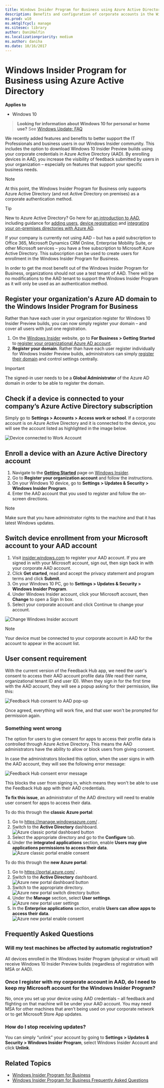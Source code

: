 ```yaml
---
title: Windows Insider Program for Business using Azure Active Directory
description: Benefits and configuration of corporate accounts in the Windows Insider Program
ms.prod: w10
ms.mktglfcycl: manage
ms.sitesec: library
author: DaniHalfin
ms.localizationpriority: medium
ms.author: daniha
ms.date: 10/16/2017
---
```


# Windows Insider Program for Business using Azure Active Directory


**Applies to**

- Windows 10

> **Looking for information about Windows 10 for personal or home use?** See [Windows Update: FAQ](https://support.microsoft.com/help/12373/windows-update-faq)

We recently added features and benefits to better support the IT Professionals and business users in our Windows Insider community. This includes the option to download Windows 10 Insider Preview builds using your corporate credentials in Azure Active Directory (AAD). By enrolling devices in AAD, you increase the visibility of feedback submitted by users in your organization – especially on features that support your specific business needs. 

>[!NOTE]
>At this point, the Windows Insider Program for Business only supports Azure Active Directory (and not Active Directory on premises) as a corporate authentication method.

>[!TIP]
>New to Azure Active Directory? Go here for [an introduction to AAD](https://docs.microsoft.com/azure/active-directory/connect/active-directory-aadconnect), including guidance for [adding users](https://docs.microsoft.com/azure/active-directory/active-directory-users-create-azure-portal), [device registration](https://docs.microsoft.com/azure/active-directory/active-directory-device-registration-overview) and [integrating your on-premises directories with Azure AD](https://docs.microsoft.com/azure/active-directory/connect/active-directory-aadconnect).
>
>If your company is currently not using AAD – but has a paid subscription to  Office 365, Microsoft Dynamics CRM Online, Enterprise Mobility Suite, or other Microsoft services – you have a free subscription to Microsoft Azure Active Directory. This subscription  can be used to create users for enrollment in the Windows Insider Program for Business.

In order to get the most benefit out of the Windows Insider Program for Business, organizations should not use a test tenant of AAD. There will be no modifications to the AAD tenant to support the Windows Insider Program as it will only be used as an authentication method.

## Register your organization's Azure AD domain to the Windows Insider Program for Business
Rather than have each user in your organization register for Windows 10 Insider Preview builds, you can now simply register your domain – and cover all users with just one registration.

1. On the [Windows Insider](https://insider.windows.com) website, go to **For Business > Getting Started** to [register your organizational Azure AD account](https://insider.windows.com/en-us/insidersigninaad/).
2. **Register your domain**. Rather than have each user register individually for Windows Insider Preview builds, administrators can simply [register their domain](https://insider.windows.com/en-us/for-business-organization-admin/) and control settings centrally.

>[!IMPORTANT]
>The signed-in user needs to be a **Global Administrator** of the Azure AD domain in order to be able to register the domain.

## Check if a device is connected to your company’s Azure Active Directory subscription
Simply go to **Settings > Accounts > Access work or school**. If a corporate account is on Azure Active Directory and it is connected to the device, you will see the account listed as highlighted in the image below.

![Device connected to Work Account](images/waas-wipfb-work-account.jpg)

## Enroll a device with an Azure Active Directory account
1. Navigate to the [**Getting Started**](https://insider.windows.com/en-us/getting-started/) page on [Windows Insider](https://insider.windows.com).
2. Go to **Register your organization account** and follow the instructions.
3. On your Windows 10 device, go to **Settings > Updates & Security >  Windows Insider Program**. 
4. Enter the AAD account that you used to register and follow the on-screen directions. 

>[!NOTE]
>Make sure that you have administrator rights to the machine and that it has latest Windows updates. 

## Switch device enrollment from your Microsoft account to your AAD account 
1. Visit [insider.windows.com](https://insider.windows.com) to register your AAD account. If you are signed in with your Microsoft account, sign out, then sign back in with your corporate AAD account. 
2. Click **Get started**, read and accept the privacy statement and program terms and click **Submit**. 
3. On your Windows 10 PC, go to **Settings > Updates & Security >  Windows Insider Program**. 
4. Under Windows Insider account, click your Microsoft account, then **Change** to open a Sign In box. 
5. Select your corporate account and click Continue to change your account. 

![Change Windows Insider account](images/waas-wipfb-change-user.png)

>[!NOTE]
>Your device must be connected to your corporate account in AAD for the account to appear in the account list.

## User consent requirement

With the current version of the Feedback Hub app, we need the user's consent to access their AAD account profile data (We read their name, organizational tenant ID and user ID). When they sign in for the first time with the AAD account, they will see a popup asking for their permission, like this:

![Feedback Hub consent to AAD pop-up](images/waas-wipfb-aad-consent.png)

Once agreed, everything will work fine, and that user won't be prompted for permission again.

### Something went wrong

The option for users to give consent for apps to access their profile data is controlled through Azure Active Directory. This means the AAD administrators have the ability to allow or block users from giving consent.

In case the administrators blocked this option, when the user signs in with the AAD account, they will see the following error message:

![Feedback Hub consent error message](images/waas-wipfb-aad-error.png)

This blocks the user from signing in, which means they won't be able to use the Feedback Hub app with their AAD credentials.

**To fix this issue**, an administrator of the AAD directory will need to enable user consent for apps to access their data.

To do this through the **classic Azure portal**:
1. Go to https://manage.windowsazure.com/ .
2. Switch to the **Active Directory** dashboard.  
   ![Azure classic portal dashboard button](images/waas-wipfb-aad-classicaad.png)
3. Select the appropriate directory and go to the **Configure** tab.
4. Under the **integrated applications** section, enable **Users may give applications permissions to access their data**.  
   ![Azure classic portal enable consent](images/waas-wipfb-aad-classicenable.png)

To do this through the **new Azure portal**:
1. Go to https://portal.azure.com/ .
2. Switch to the **Active Directory** dashboard.  
   ![Azure new portal dashboard button](images/waas-wipfb-aad-newaad.png)
3. Switch to the appropriate directory.  
   ![Azure new portal switch directory button](images/waas-wipfb-aad-newdirectorybutton.png)
4. Under the **Manage** section, select **User settings**.  
   ![Azure new portal user settings](images/waas-wipfb-aad-newusersettings.png)
5. In the **Enterprise applications** section, enable **Users can allow apps to access their data**.  
   ![Azure new portal enable consent](images/waas-wipfb-aad-newenable.png)


## Frequently Asked Questions

### Will my test machines be affected by automatic registration?
All devices enrolled in the Windows Insider Program (physical or virtual) will receive Windows 10 Insider Preview builds (regardless of registration with MSA or AAD).

### Once I register with my corporate account in AAD, do I need to keep my Microsoft account for the Windows Insider Program?
No, once you set up your device using AAD credentials – all feedback and flighting on that machine will be under your AAD account. You may need MSA for other machines that aren’t being used on your corporate network or to get Microsoft Store App updates.

### How do I stop receiving updates? 
You can simply “unlink” your account by going to **Settings > Updates & Security > Windows Insider Program**, select Windows Insider Account and click **Unlink**.


## Related Topics
- [Windows Insider Program for Business](waas-windows-insider-for-business.md)
- [Windows Insider Program for Business Frequently Asked Questions](waas-windows-insider-for-business-faq.md)
